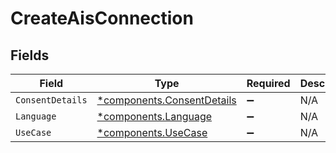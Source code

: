 # CreateAisConnection


## Fields

| Field                                                                   | Type                                                                    | Required                                                                | Description                                                             |
| ----------------------------------------------------------------------- | ----------------------------------------------------------------------- | ----------------------------------------------------------------------- | ----------------------------------------------------------------------- |
| `ConsentDetails`                                                        | [*components.ConsentDetails](../../models/components/consentdetails.md) | :heavy_minus_sign:                                                      | N/A                                                                     |
| `Language`                                                              | [*components.Language](../../models/components/language.md)             | :heavy_minus_sign:                                                      | N/A                                                                     |
| `UseCase`                                                               | [*components.UseCase](../../models/components/usecase.md)               | :heavy_minus_sign:                                                      | N/A                                                                     |